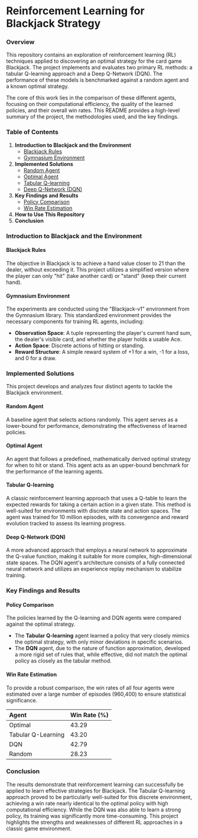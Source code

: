 # Reinforcement Learning for Blackjack Strategy

### Overview

This repository contains an exploration of reinforcement learning (RL) techniques applied to discovering an optimal strategy for the card game Blackjack. The project implements and evaluates two primary RL methods: a tabular Q-learning approach and a Deep Q-Network (DQN). The performance of these models is benchmarked against a random agent and a known optimal strategy.

The core of this work lies in the comparison of these different agents, focusing on their computational efficiency, the quality of the learned policies, and their overall win rates. This README provides a high-level summary of the project, the methodologies used, and the key findings.

### Table of Contents

1.  **Introduction to Blackjack and the Environment**
    *   [Blackjack Rules](#blackjack-rules)
    *   [Gymnasium Environment](#gymnasium-environment)
2.  **Implemented Solutions**
    *   [Random Agent](#random-agent)
    *   [Optimal Agent](#optimal-agent)
    *   [Tabular Q-learning](#tabular-q-learning)
    *   [Deep Q-Network (DQN)](#deep-q-network-dqn)
3.  **Key Findings and Results**
    *   [Policy Comparison](#policy-comparison)
    *   [Win Rate Estimation](#win-rate-estimation)
4.  **How to Use This Repository**
5.  **Conclusion**

### Introduction to Blackjack and the Environment

#### Blackjack Rules

The objective in Blackjack is to achieve a hand value closer to 21 than the dealer, without exceeding it. This project utilizes a simplified version where the player can only "hit" (take another card) or "stand" (keep their current hand).

#### Gymnasium Environment

The experiments are conducted using the "Blackjack-v1" environment from the Gymnasium library. This standardized environment provides the necessary components for training RL agents, including:

*   **Observation Space**: A tuple representing the player's current hand sum, the dealer's visible card, and whether the player holds a usable Ace.
*   **Action Space**: Discrete actions of hitting or standing.
*   **Reward Structure**: A simple reward system of +1 for a win, -1 for a loss, and 0 for a draw.

### Implemented Solutions

This project develops and analyzes four distinct agents to tackle the Blackjack environment.

#### Random Agent

A baseline agent that selects actions randomly. This agent serves as a lower-bound for performance, demonstrating the effectiveness of learned policies.

#### Optimal Agent

An agent that follows a predefined, mathematically derived optimal strategy for when to hit or stand. This agent acts as an upper-bound benchmark for the performance of the learning agents.

#### Tabular Q-learning

A classic reinforcement learning approach that uses a Q-table to learn the expected rewards for taking a certain action in a given state. This method is well-suited for environments with discrete state and action spaces. The agent was trained for 10 million episodes, with its convergence and reward evolution tracked to assess its learning progress.

#### Deep Q-Network (DQN)

A more advanced approach that employs a neural network to approximate the Q-value function, making it suitable for more complex, high-dimensional state spaces. The DQN agent's architecture consists of a fully connected neural network and utilizes an experience replay mechanism to stabilize training.

### Key Findings and Results

#### Policy Comparison

The policies learned by the Q-learning and DQN agents were compared against the optimal strategy.

*   The **Tabular Q-learning** agent learned a policy that very closely mimics the optimal strategy, with only minor deviations in specific scenarios.
*   The **DQN** agent, due to the nature of function approximation, developed a more rigid set of rules that, while effective, did not match the optimal policy as closely as the tabular method.

#### Win Rate Estimation

To provide a robust comparison, the win rates of all four agents were estimated over a large number of episodes (960,400) to ensure statistical significance.

| Agent | Win Rate (%) |
| :--- | :--- |
| Optimal | 43.29 |
| Tabular Q-Learning | 43.20 |
| DQN | 42.79 |
| Random | 28.23 |

### Conclusion

The results demonstrate that reinforcement learning can successfully be applied to learn effective strategies for Blackjack. The Tabular Q-learning approach proved to be particularly well-suited for this discrete environment, achieving a win rate nearly identical to the optimal policy with high computational efficiency. While the DQN was also able to learn a strong policy, its training was significantly more time-consuming. This project highlights the strengths and weaknesses of different RL approaches in a classic game environment.